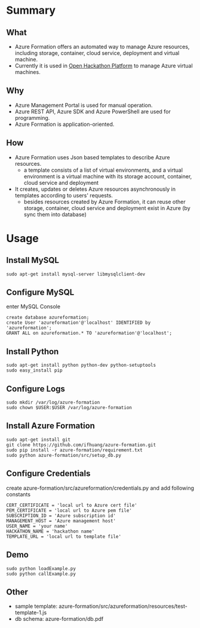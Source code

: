 # Summary

## What
- Azure Formation offers an automated way to manage Azure resources, including storage, container, cloud service, deployment and virtual machine.
- Currently it is used in [Open Hackathon Platform](https://github.com/msopentechcn/open-hackathon) to manage Azure virtual machines.

## Why
- Azure Management Portal is used for manual operation.
- Azure REST API, Azure SDK and Azure PowerShell are used for programming.
- Azure Formation is application-oriented.

## How
- Azure Formation uses Json based templates to describe Azure resources.
  - a template consists of a list of virtual environments, and a virtual environment is a virtual machine with its storage account, container, cloud service and deployment
- It creates, updates or deletes Azure resources asynchronously in templates according to users' requests.
  - besides resources created by Azure Formation, it can reuse other storage, container, cloud service and deployment exist in Azure (by sync them into database)

# Usage

## Install MySQL
```
sudo apt-get install mysql-server libmysqlclient-dev
```
## Configure MySQL
enter MySQL Console
```
create database azureformation;
create User 'azureformation'@'localhost' IDENTIFIED by 'azureformation';
GRANT ALL on azureformation.* TO 'azureformation'@'localhost';
```
## Install Python
```
sudo apt-get install python python-dev python-setuptools
sudo easy_install pip
```
## Configure Logs
```
sudo mkdir /var/log/azure-formation
sudo chown $USER:$USER /var/log/azure-formation
```
## Install Azure Formation
```
sudo apt-get install git
git clone https://github.com/ifhuang/azure-formation.git
sudo pip install -r azure-formation/requirement.txt
sudo python azure-formation/src/setup_db.py
```
## Configure Credentials
create azure-formation/src/azureformation/credentials.py and add following constants
```
CERT_CERTIFICATE = 'local url to Azure cert file'
PEM_CERTIFICATE = 'local url to Azure pem file'
SUBSCRIPTION_ID = 'Azure subscription id'
MANAGEMENT_HOST = 'Azure management host'
USER_NAME = 'your name'
HACKATHON_NAME = 'hackathon name'
TEMPLATE_URL = 'local url to template file'
```
## Demo
```
sudo python loadExample.py
sudo python callExample.py
```
## Other
- sample template: azure-formation/src/azureformation/resources/test-template-1.js
- db schema: azure-formation/db.pdf
